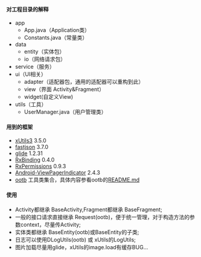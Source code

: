 
#### 对工程目录的解释

* app
	* App.java（Application类）
	* Constants.java（常量类）
* data
	* entity（实体包）
	* io（网络请求包）
* service（服务）
* ui（UI相关）
	* adapter（适配器包，通用的适配器可以重构到此）
	* view（界面 Activity&Fragment）
	* widget(自定义View)
* utils（工具）
	* UserManager.java（用户管理类）

#### 用到的框架

* [xUtils3](https://github.com/wyouflf/xUtils3) 3.5.0
* [fastjson](https://github.com/alibaba/fastjson) 3.7.0
* [glide](https://github.com/bumptech/glide) 1.2.31
* [RxBinding](https://github.com/JakeWharton/RxBinding) 0.4.0
* [RxPermissions](https://github.com/tbruyelle/RxPermissions) 0.9.3
* [Android-ViewPagerIndicator](https://github.com/InkApplications/Android-ViewPagerIndicator) 2.4.3
* [ootb](https://github.com/Dean1990/ootb) 工具类集合，具体内容参看ootb的[README.md](https://github.com/Dean1990/ootb/blob/master/README.md)

#### 使用
* Activity都继承 BaseActivity,Fragment都继承 BaseFragment;
* 一般的接口请求直接继承 Request(ootb)，便于统一管理，对于构造方法的参数context，尽量传Activity;
* 实体类都继承 BaseEntity(ootb)或BaseEntity的子类;
* 日志可以使用DLogUtils(ootb) 或 xUtils的LogUtils;
* 图片加载尽量用glide，xUtils的image.load有缓存BUG...

